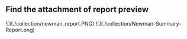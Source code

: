 
<h2>Find the attachment of report preview</h2>
![](./collection/newman_report.PNG)
![](./collection/Newman-Summary-Report.png)